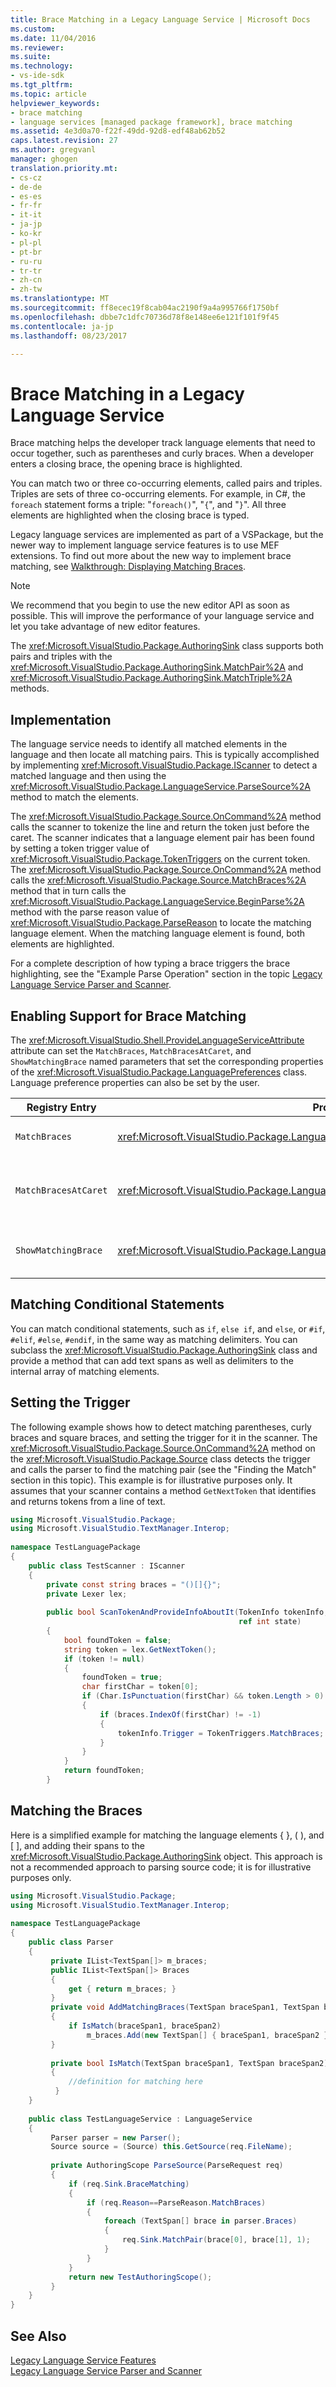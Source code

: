 ```yaml
---
title: Brace Matching in a Legacy Language Service | Microsoft Docs
ms.custom: 
ms.date: 11/04/2016
ms.reviewer: 
ms.suite: 
ms.technology:
- vs-ide-sdk
ms.tgt_pltfrm: 
ms.topic: article
helpviewer_keywords:
- brace matching
- language services [managed package framework], brace matching
ms.assetid: 4e3d0a70-f22f-49dd-92d8-edf48ab62b52
caps.latest.revision: 27
ms.author: gregvanl
manager: ghogen
translation.priority.mt:
- cs-cz
- de-de
- es-es
- fr-fr
- it-it
- ja-jp
- ko-kr
- pl-pl
- pt-br
- ru-ru
- tr-tr
- zh-cn
- zh-tw
ms.translationtype: MT
ms.sourcegitcommit: ff8ecec19f8cab04ac2190f9a4a995766f1750bf
ms.openlocfilehash: dbbe7c1dfc70736d78f8e148ee6e121f101f9f45
ms.contentlocale: ja-jp
ms.lasthandoff: 08/23/2017

---
```

# <a name="brace-matching-in-a-legacy-language-service"></a>Brace Matching in a Legacy Language Service
Brace matching helps the developer track language elements that need to occur together, such as parentheses and curly braces. When a developer enters a closing brace, the opening brace is highlighted.  
  
 You can match two or three co-occurring elements, called pairs and triples. Triples are sets of three co-occurring elements. For example, in C#, the `foreach` statement forms a triple: "`foreach()`", "`{`", and "`}`". All three elements are highlighted when the closing brace is typed.  
  
 Legacy language services are implemented as part of a VSPackage, but the newer way to implement language service features is to use MEF extensions. To find out more about the new way to implement brace matching, see [Walkthrough: Displaying Matching Braces](../../extensibility/walkthrough-displaying-matching-braces.md).  
  
> [!NOTE]
>  We recommend that you begin to use the new editor API as soon as possible. This will improve the performance of your language service and let you take advantage of new editor features.  
  
 The <xref:Microsoft.VisualStudio.Package.AuthoringSink> class supports both pairs and triples with the <xref:Microsoft.VisualStudio.Package.AuthoringSink.MatchPair%2A> and <xref:Microsoft.VisualStudio.Package.AuthoringSink.MatchTriple%2A> methods.  
  
## <a name="implementation"></a>Implementation  
 The language service needs to identify all matched elements in the language and then locate all matching pairs. This is typically accomplished by implementing <xref:Microsoft.VisualStudio.Package.IScanner> to detect a matched language and then using the <xref:Microsoft.VisualStudio.Package.LanguageService.ParseSource%2A> method to match the elements.  
  
 The <xref:Microsoft.VisualStudio.Package.Source.OnCommand%2A> method calls the scanner to tokenize the line and return the token just before the caret. The scanner indicates that a language element pair has been found by setting a token trigger value of <xref:Microsoft.VisualStudio.Package.TokenTriggers> on the current token. The <xref:Microsoft.VisualStudio.Package.Source.OnCommand%2A> method calls the <xref:Microsoft.VisualStudio.Package.Source.MatchBraces%2A> method that in turn calls the <xref:Microsoft.VisualStudio.Package.LanguageService.BeginParse%2A> method with the parse reason value of <xref:Microsoft.VisualStudio.Package.ParseReason> to locate the matching language element. When the matching language element is found, both elements are highlighted.  
  
 For a complete description of how typing a brace triggers the brace highlighting, see the "Example Parse Operation" section in the topic [Legacy Language Service Parser and Scanner](../../extensibility/internals/legacy-language-service-parser-and-scanner.md).  
  
## <a name="enabling-support-for-brace-matching"></a>Enabling Support for Brace Matching  
 The <xref:Microsoft.VisualStudio.Shell.ProvideLanguageServiceAttribute> attribute can set the `MatchBraces`, `MatchBracesAtCaret`, and `ShowMatchingBrace` named parameters that set the corresponding properties of the <xref:Microsoft.VisualStudio.Package.LanguagePreferences> class. Language preference properties can also be set by the user.  
  
|Registry Entry|Property|Description|  
|--------------------|--------------|-----------------|  
|`MatchBraces`|<xref:Microsoft.VisualStudio.Package.LanguagePreferences.EnableMatchBraces%2A>|Enables brace matching|  
|`MatchBracesAtCaret`|<xref:Microsoft.VisualStudio.Package.LanguagePreferences.EnableMatchBracesAtCaret%2A>|Enables brace matching as the caret moves.|  
|`ShowMatchingBrace`|<xref:Microsoft.VisualStudio.Package.LanguagePreferences.EnableShowMatchingBrace%2A>|Highlights the matching brace.|  
  
## <a name="matching-conditional-statements"></a>Matching Conditional Statements  
 You can match conditional statements, such as `if`, `else if`, and `else`, or `#if`, `#elif`, `#else`, `#endif`, in the same way as matching delimiters. You can subclass the <xref:Microsoft.VisualStudio.Package.AuthoringSink> class and provide a method that can add text spans as well as delimiters to the internal array of matching elements.  
  
## <a name="setting-the-trigger"></a>Setting the Trigger  
 The following example shows how to detect matching parentheses, curly braces and square braces, and setting the trigger for it in the scanner. The <xref:Microsoft.VisualStudio.Package.Source.OnCommand%2A> method on the <xref:Microsoft.VisualStudio.Package.Source> class detects the trigger and calls the parser to find the matching pair (see the "Finding the Match" section in this topic). This example is for illustrative purposes only. It assumes that your scanner contains a method `GetNextToken` that identifies and returns tokens from a line of text.  
  
```cs  
using Microsoft.VisualStudio.Package;  
using Microsoft.VisualStudio.TextManager.Interop;  
  
namespace TestLanguagePackage  
{  
    public class TestScanner : IScanner  
    {  
        private const string braces = "()[]{}";  
        private Lexer lex;  
  
        public bool ScanTokenAndProvideInfoAboutIt(TokenInfo tokenInfo,  
                                                   ref int state)  
        {  
            bool foundToken = false;  
            string token = lex.GetNextToken();  
            if (token != null)  
            {  
                foundToken = true;  
                char firstChar = token[0];  
                if (Char.IsPunctuation(firstChar) && token.Length > 0)  
                {  
                    if (braces.IndexOf(firstChar) != -1)  
                    {  
                        tokenInfo.Trigger = TokenTriggers.MatchBraces;  
                    }  
                }  
            }  
            return foundToken;  
        }  
```  
  
## <a name="matching-the-braces"></a>Matching the Braces  
 Here is a simplified example for matching the language elements { }, ( ), and [ ], and adding their spans to the <xref:Microsoft.VisualStudio.Package.AuthoringSink> object. This approach is not a recommended approach to parsing source code; it is for illustrative purposes only.  
  
```cs  
using Microsoft.VisualStudio.Package;  
using Microsoft.VisualStudio.TextManager.Interop;  
  
namespace TestLanguagePackage  
{  
    public class Parser  
    {  
         private IList<TextSpan[]> m_braces;  
         public IList<TextSpan[]> Braces  
         {  
             get { return m_braces; }  
         }  
         private void AddMatchingBraces(TextSpan braceSpan1, TextSpan braceSpan2)  
         {  
             if IsMatch(braceSpan1, braceSpan2)  
                 m_braces.Add(new TextSpan[] { braceSpan1, braceSpan2 });  
         }  
  
         private bool IsMatch(TextSpan braceSpan1, TextSpan braceSpan2)  
         {  
             //definition for matching here  
          }  
    }  
  
    public class TestLanguageService : LanguageService  
    {  
         Parser parser = new Parser();  
         Source source = (Source) this.GetSource(req.FileName);  
  
         private AuthoringScope ParseSource(ParseRequest req)  
         {  
             if (req.Sink.BraceMatching)  
             {  
                 if (req.Reason==ParseReason.MatchBraces)  
                 {  
                     foreach (TextSpan[] brace in parser.Braces)  
                     {  
                         req.Sink.MatchPair(brace[0], brace[1], 1);  
                     }  
                 }  
             }  
             return new TestAuthoringScope();  
         }  
    }  
}  
```  
  
## <a name="see-also"></a>See Also  
 [Legacy Language Service Features](../../extensibility/internals/legacy-language-service-features1.md)   
 [Legacy Language Service Parser and Scanner](../../extensibility/internals/legacy-language-service-parser-and-scanner.md)
